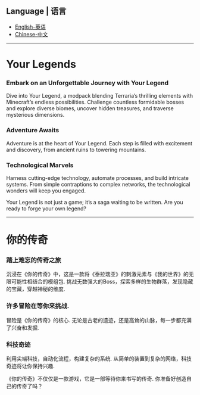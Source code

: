 ## Language | 语言

 - [English-英语](#Your-Legends)
 - [Chinese-中文](#你的传奇)

---

<h1>Your Legends</h1>
<h3>Embark on an Unforgettable Journey with Your Legend</h3>

Dive into Your Legend, a modpack blending Terraria’s thrilling elements with Minecraft’s endless possibilities. Challenge countless formidable bosses and explore diverse biomes, uncover hidden treasures, and traverse mysterious dimensions.

<h3>Adventure Awaits</h3>

Adventure is at the heart of Your Legend. Each step is filled with excitement and discovery, from ancient ruins to towering mountains.

<h3>Technological Marvels</h3>

Harness cutting-edge technology, automate processes, and build intricate systems. From simple contraptions to complex networks, the technological wonders will keep you engaged.

Your Legend is not just a game; it’s a saga waiting to be written. Are you ready to forge your own legend?

 
---

<h1>你的传奇</h1>
<h3>踏上难忘的传奇之旅</h3>

沉浸在《你的传奇》中，这是一款将《泰拉瑞亚》的刺激元素与《我的世界》的无限可能性相结合的模组包. 挑战无数强大的Boss，探索多样的生物群落，发现隐藏的宝藏，穿越神秘的维度.

<h3>许多冒险在等你来挑战.</h3>

冒险是《你的传奇》的核心. 无论是古老的遗迹，还是高耸的山脉，每一步都充满了兴奋和发掘.

<h3>科技奇迹</h3>

利用尖端科技，自动化流程，构建复杂的系统. 从简单的装置到复杂的网络，科技奇迹将让你保持兴趣.

《你的传奇》不仅仅是一款游戏，它是一部等待你来书写的传奇. 你准备好创造自己的传奇了吗？

